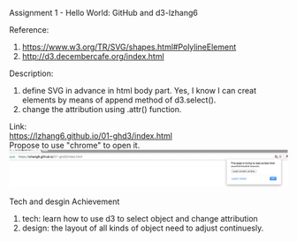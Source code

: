 Assignment 1 - Hello World: GitHub and d3-lzhang6

Reference:   
1. https://www.w3.org/TR/SVG/shapes.html#PolylineElement   
2. http://d3.decembercafe.org/index.html   

Description:   
1. define SVG in advance in html body part. Yes, I know I can creat elements by means of append method of d3.select().   
2. change the attribution using .attr() function.   

Link:   
https://lzhang6.github.io/01-ghd3/index.html   
Propose to use "chrome" to open it.   
![image](./Screen%20Shot%20.png)

Tech and desgin Achievement   
1. tech: learn how to use d3 to select object and change attribution     
2. design: the layout of all kinds of object need to adjust continuesly.   
